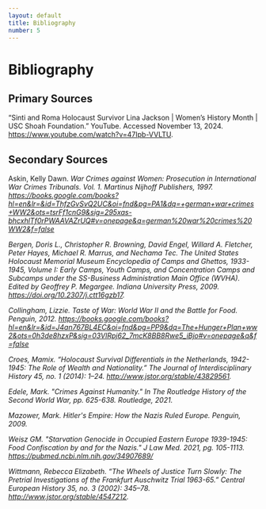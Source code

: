 ```yaml
---
layout: default
title: Bibliography
number: 5
---
```


# Bibliography

## Primary Sources

“Sinti and Roma Holocaust Survivor Lina Jackson | Women’s History Month | USC Shoah Foundation.” YouTube. Accessed November 13, 2024. https://www.youtube.com/watch?v=47Ipb-VVLTU. 

## Secondary Sources

Askin, Kelly Dawn. <i>War Crimes against Women: Prosecution in International War Crimes Tribunals.<i> Vol. 1. Martinus Nijhoff Publishers, 1997. https://books.google.com/books?hl=en&lr=&id=ThfzGvSvQ2UC&oi=fnd&pg=PA1&dq=+german+war+crimes+WW2&ots=tsrFf1cnG9&sig=295xas-bhcxhlTf0rPWAAVAZrUQ#v=onepage&q=german%20war%20crimes%20WW2&f=false 

Bergen, Doris L., Christopher R. Browning, David Engel, Willard A. Fletcher, Peter Hayes, Michael R. Marrus, and Nechama Tec.<i> The United States Holocaust Memorial Museum Encyclopedia of Camps and Ghettos, 1933-1945, Volume I: Early Camps, Youth Camps, and Concentration Camps and Subcamps under the SS-Business Administration Main Office (WVHA).<i> Edited by Geoffrey P. Megargee. Indiana University Press, 2009. https://doi.org/10.2307/j.ctt16gzb17. 

Collingham, Lizzie. <i>Taste of War: World War II and the Battle for Food.<i> Penguin, 2012. https://books.google.com/books?hl=en&lr=&id=J4an767BL4EC&oi=fnd&pg=PP9&dq=The+Hunger+Plan+ww2&ots=0h3de8hzxP&sig=03VlRpj62_7mcK8BB8Rwe5_iBjo#v=onepage&q&f=false 

Croes, Mamix. “Holocaust Survival Differentials in the Netherlands, 1942-1945: The Role of Wealth and Nationality.” <i>The Journal of Interdisciplinary History 45<i>, no. 1 (2014): 1–24. http://www.jstor.org/stable/43829561. 

Edele, Mark. "Crimes Against Humanity." In <i>The Routledge History of the Second World War,<i> pp. 625-638. Routledge, 2021. 

Mazower, Mark. <i>Hitler's Empire: How the Nazis Ruled Europe.<i> Penguin, 2009. 

Weisz GM. "Starvation Genocide in Occupied Eastern Europe 1939-1945: Food Confiscation by and for the Nazis." <i>J Law Med. 2021,<i> pg. 105-1113. https://pubmed.ncbi.nlm.nih.gov/34907689/ 

Wittmann, Rebecca Elizabeth. “The Wheels of Justice Turn Slowly: The Pretrial Investigations of the Frankfurt Auschwitz Trial 1963-65.” <i>Central European History 35<i>, no. 3 (2002): 345–78. http://www.jstor.org/stable/4547212. 
